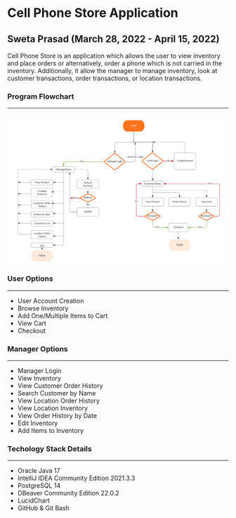 # Cell Phone Store Application
## Sweta Prasad (March 28, 2022 - April 15, 2022)

Cell Phone Store is an application which allows the user to view inventory and place orders or alternatively, order a phone which is not carried in the inventory.  Additionally, it allow the manager to manage inventory, look at customer transactions, order transactions, or location transactions.

### Program Flowchart
----------------------

 ![image](https://github.com/Appian-BPM-v3-0-c1/SwetaP1/blob/main/p1Flow.png?raw=true)

### User Options
----------------
* User Account Creation
* Browse Inventory
* Add One/Multiple Items to Cart
* View Cart
* Checkout


### Manager Options
-------------------
* Manager Login
* View Inventory
* View Customer Order History
* Search Customer by Name
* View Location Order History
* View Location Inventory
* View Order History by Date
* Edit Inventory
* Add Items to Inventory



### Techology Stack Details
---------------------------
* Oracle Java 17
* IntelliJ IDEA Community Edition 2021.3.3
* PostgreSQL 14
* DBeaver Community Edition 22.0.2
* LucidChart 
* GitHub & Git Bash
